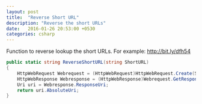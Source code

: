 ```yaml
---
layout: post
title:  "Reverse Short URL"
description: "Reverse the short URLs"
date:   2016-01-26 20:53:00 +0530
categories: csharp
---
```


Function to reverse lookup the short URLs. For example: http://bit.ly/dfh54

```csharp
public static string ReverseShortURL(string ShortURL)
{
    HttpWebRequest Webrequest = (HttpWebRequest)HttpWebRequest.Create(ShortURL);
    HttpWebResponse Webresponse = (HttpWebResponse)Webrequest.GetResponse();
    Uri uri = Webresponse.ResponseUri;
    return uri.AbsoluteUri;
}
```